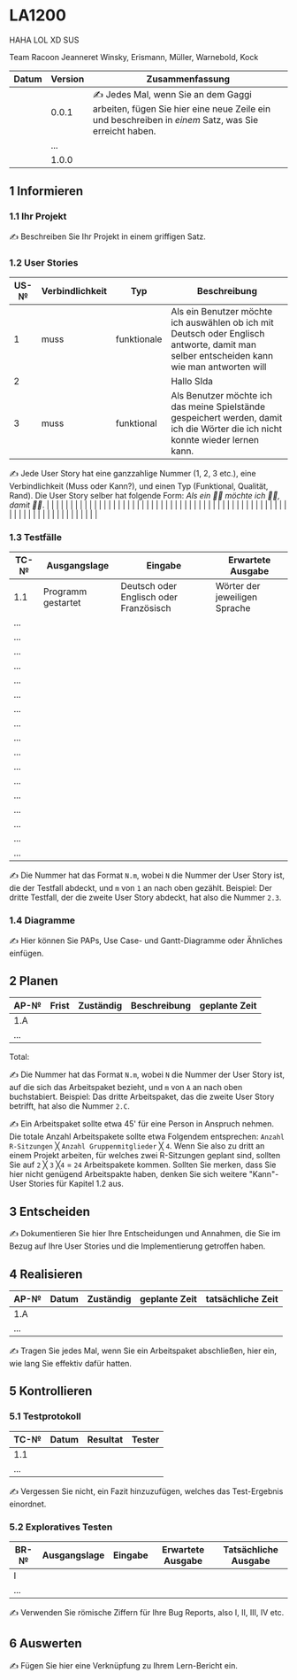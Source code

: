 # LA1200
HAHA LOL XD SUS

Team Racoon 
Jeanneret Winsky, Erismann, Müller, Warnebold, Kock

| Datum | Version | Zusammenfassung                                              |
| ----- | ------- | ------------------------------------------------------------ |
|       | 0.0.1   | ✍️ Jedes Mal, wenn Sie an dem Gaggi arbeiten, fügen Sie hier eine neue Zeile ein und beschreiben in *einem* Satz, was Sie erreicht haben. |
|       | ...     |                                                              |
|       | 1.0.0   |                                                              |

## 1 Informieren

### 1.1 Ihr Projekt

✍️ Beschreiben Sie Ihr Projekt in einem griffigen Satz.

### 1.2 User Stories

| US-№ | Verbindlichkeit | Typ  | Beschreibung                       |
| ---- | --------------- | ---- | ---------------------------------- |
| 1    |      muss           |  funktionale   | Als ein Benutzer möchte ich auswählen ob ich mit Deutsch oder Englisch antworte, damit man selber entscheiden kann wie man antworten will |
| 2  |                 |      |        Hallo SIda                            |
|3|muss|funktional|Als Benutzer möchte ich das meine Spielstände gespeichert werden, damit ich die Wörter die ich nicht konnte wieder lernen kann.|
✍️ Jede User Story hat eine ganzzahlige Nummer (1, 2, 3 etc.), eine Verbindlichkeit (Muss oder Kann?), und einen Typ (Funktional, Qualität, Rand). Die User Story selber hat folgende Form: *Als ein 🤷‍♂️ möchte ich 🤷‍♂️, damit 🤷‍♂️*.
|    |                 |      |                                    |
|    |                 |      |                                    |
|    |                 |      |                                    |
|    |                 |      |                                    |
|    |                 |      |                                    |
|    |                 |      |                                    |
|    |                 |      |                                    |
|    |                 |      |                                    |
|    |                 |      |                                    |
|    |                 |      |                                    |
|    |                 |      |                                    |
|    |                 |      |                                    |
|    |                 |      |                                    |
|    |                 |      |                                    |


### 1.3 Testfälle

| TC-№ | Ausgangslage | Eingabe | Erwartete Ausgabe |
| ---- | ------------ | ------- | ----------------- |
| 1.1  |   Programm gestartet           |  Deutsch oder Englisch oder Französisch       |    Wörter der jeweiligen Sprache               |
| ...  |              |         |                   |
| ...  |              |         |                   |
| ...  |              |         |                   |
| ...  |              |         |                   |
| ...  |              |         |                   |
| ...  |              |         |                   |
| ...  |              |         |                   |
| ...  |              |         |                   |
| ...  |              |         |                   |
| ...  |              |         |                   |
| ...  |              |         |                   |
| ...  |              |         |                   |
| ...  |              |         |                   |
| ...  |              |         |                   |
| ...  |              |         |                   |
| ...  |              |         |                   |
| ...  |              |         |                   |

✍️ Die Nummer hat das Format `N.m`, wobei `N` die Nummer der User Story ist, die der Testfall abdeckt, und `m` von `1` an nach oben gezählt. Beispiel: Der dritte Testfall, der die zweite User Story abdeckt, hat also die Nummer `2.3`.

### 1.4 Diagramme

✍️ Hier können Sie PAPs, Use Case- und Gantt-Diagramme oder Ähnliches einfügen.

## 2 Planen

| AP-№ | Frist | Zuständig | Beschreibung | geplante Zeit |
| ---- | ----- | --------- | ------------ | ------------- |
| 1.A  |       |           |              |               |
| ...  |       |           |              |               |

Total: 

✍️ Die Nummer hat das Format `N.m`, wobei `N` die Nummer der User Story ist, auf die sich das Arbeitspaket bezieht, und `m` von `A` an nach oben buchstabiert. Beispiel: Das dritte Arbeitspaket, das die zweite User Story betrifft, hat also die Nummer `2.C`.

✍️ Ein Arbeitspaket sollte etwa 45' für eine Person in Anspruch nehmen. Die totale Anzahl Arbeitspakete sollte etwa Folgendem entsprechen: `Anzahl R-Sitzungen` ╳ `Anzahl Gruppenmitglieder` ╳ `4`. Wenn Sie also zu dritt an einem Projekt arbeiten, für welches zwei R-Sitzungen geplant sind, sollten Sie auf `2` ╳ `3` ╳`4` = `24` Arbeitspakete kommen. Sollten Sie merken, dass Sie hier nicht genügend Arbeitspakte haben, denken Sie sich weitere "Kann"-User Stories für Kapitel 1.2 aus.

## 3 Entscheiden

✍️ Dokumentieren Sie hier Ihre Entscheidungen und Annahmen, die Sie im Bezug auf Ihre User Stories und die Implementierung getroffen haben.

## 4 Realisieren

| AP-№ | Datum | Zuständig | geplante Zeit | tatsächliche Zeit |
| ---- | ----- | --------- | ------------- | ----------------- |
| 1.A  |       |           |               |                   |
| ...  |       |           |               |                   |

✍️ Tragen Sie jedes Mal, wenn Sie ein Arbeitspaket abschließen, hier ein, wie lang Sie effektiv dafür hatten.

## 5 Kontrollieren

### 5.1 Testprotokoll

| TC-№ | Datum | Resultat | Tester |
| ---- | ----- | -------- | ------ |
| 1.1  |       |          |        |
| ...  |       |          |        |

✍️ Vergessen Sie nicht, ein Fazit hinzuzufügen, welches das Test-Ergebnis einordnet.

### 5.2 Exploratives Testen

| BR-№ | Ausgangslage | Eingabe | Erwartete Ausgabe | Tatsächliche Ausgabe |
| ---- | ------------ | ------- | ----------------- | -------------------- |
| I    |              |         |                   |                      |
| ...  |              |         |                   |                      |

✍️ Verwenden Sie römische Ziffern für Ihre Bug Reports, also I, II, III, IV etc.

## 6 Auswerten
 
✍️ Fügen Sie hier eine Verknüpfung zu Ihrem Lern-Bericht ein.
